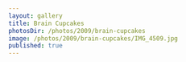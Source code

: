 ```yaml
---
layout: gallery
title: Brain Cupcakes
photosDir: /photos/2009/brain-cupcakes
image: /photos/2009/brain-cupcakes/IMG_4509.jpg
published: true
---
```

